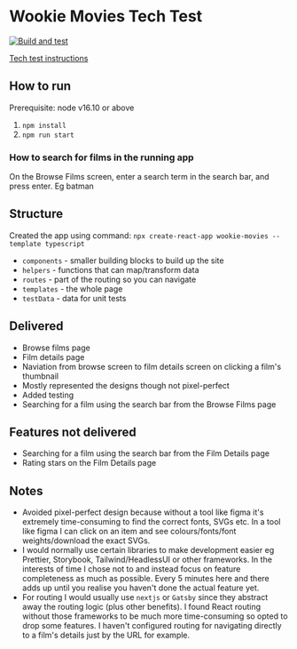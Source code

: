 # Wookie Movies Tech Test
[![Build and test](https://github.com/eloisetaylor5693/wookie-movies/actions/workflows/node.js.yml/badge.svg)](https://github.com/eloisetaylor5693/wookie-movies/actions/workflows/node.js.yml)

[Tech test instructions](./docs/TechTestInstructions.md)

## How to run
Prerequisite: node v16.10 or above
1. `npm install`
2. `npm run start`

### How to search for films in the running app

On the Browse Films screen, enter a search term in the search bar, and press enter. 
Eg batman

## Structure
Created the app using command: `npx create-react-app wookie-movies --template typescript`

- `components` - smaller building blocks to build up the site
- `helpers` - functions that can map/transform data
- `routes` - part of the routing so you can navigate
- `templates` - the whole page 
- `testData` - data for unit tests


## Delivered
- Browse films page
- Film details page
- Naviation from browse screen to film details screen on clicking a film's thumbnail
- Mostly represented the designs though not pixel-perfect
- Added testing 
- Searching for a film using the search bar from the Browse Films page

## Features not delivered
- Searching for a film using the search bar from the Film Details page
- Rating stars on the Film Details page


## Notes

- Avoided pixel-perfect design because without a tool like figma it's extremely time-consuming to find the correct fonts, SVGs etc. In a tool like figma I can click on an item and see colours/fonts/font weights/download the exact SVGs.  
- I would normally use certain libraries to make development easier eg Prettier, Storybook, Tailwind/HeadlessUI or other frameworks.  In the interests of time I chose not to and instead focus on feature completeness as much as possible.  Every 5 minutes here and there adds up until you realise you haven't done the actual feature yet.
- For routing I would usually use `nextjs` or `Gatsby` since they abstract away the routing logic (plus other benefits).  I found React routing without those frameworks to be much more time-consuming so opted to drop some features.  I haven't configured routing for navigating directly to a film's details just by the URL for example.  
